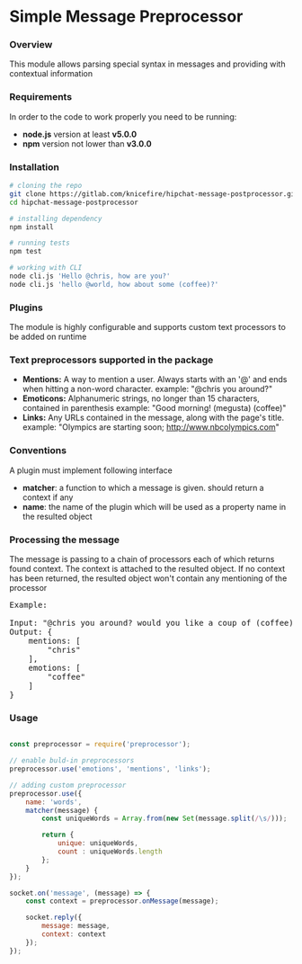 # Simple Message Preprocessor

### Overview
This module allows parsing special syntax in messages and providing with contextual information

### Requirements
In order to the code to work properly you need to be running:
- **node.js** version at least **v5.0.0**
- **npm** version not lower than **v3.0.0**

### Installation
```bash
# cloning the repo
git clone https://gitlab.com/knicefire/hipchat-message-postprocessor.git
cd hipchat-message-postprocessor

# installing dependency
npm install

# running tests
npm test

# working with CLI
node cli.js 'Hello @chris, how are you?'
node cli.js 'hello @world, how about some (coffee)?'
```


### Plugins
The module is highly configurable and supports custom text processors to be added on runtime

### Text preprocessors supported in the package
- **Mentions:** A way to mention a user. Always starts with an '@' and ends when hitting a non-word character.
        example: "@chris you around?"
- **Emoticons:** Alphanumeric strings, no longer than 15 characters, contained in parenthesis
        example: "Good morning! (megusta) (coffee)"
- **Links:** Any URLs contained in the message, along with the page's title.
        example: "Olympics are starting soon; http://www.nbcolympics.com"

### Conventions
A plugin must implement following interface
- **matcher**: a function to which a message is given. should return a context if any
- **name**: the name of the plugin which will be used as a property name in the resulted object

### Processing the message
The message is passing to a chain of processors each of which returns found context.
The context is attached to the resulted object. If no context has been returned, the resulted object won't contain any mentioning of the processor
<pre>
Example:

Input: "@chris you around? would you like a coup of (coffee)?"
Output: {
    mentions: [
        "chris"
    ],
    emotions: [
        "coffee"
    ]
}
</pre>

### Usage
```js

const preprocessor = require('preprocessor');

// enable buld-in preprocessors
preprocessor.use('emotions', 'mentions', 'links');

// adding custom preprocessor
preprocessor.use({
    name: 'words',
    matcher(message) {
        const uniqueWords = Array.from(new Set(message.split(/\s/)));

        return {
            unique: uniqueWords,
            count : uniqueWords.length
        };
    }
});

socket.on('message', (message) => {
    const context = preprocessor.onMessage(message);

    socket.reply({
        message: message,
        context: context
    });
});

```

